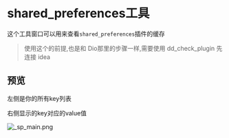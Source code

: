 # shared_preferences工具

这个工具窗口可以用来查看`shared_preferences`插件的缓存

> 使用这个的前提,也是和 Dio那里的步骤一样,需要使用 dd_check_plugin 先连接 idea


## 预览

左侧是你的所有key列表

右侧显示的key对应的value值

![_sp_main.png](_sp_main.png)